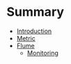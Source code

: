 # Summary

* [Introduction](README.md)
* [Metric](metric/README)
* [Flume](flume/README.md)
   * [Monitoring](flume/monitoring.md)

